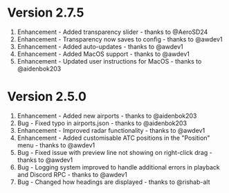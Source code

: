 # Version 2.7.5
1. Enhancement - Added transparency slider - thanks to @AeroSD24
2. Enhancement - Transparency now saves to config - thanks to @awdev1
3. Enhancement - Added auto-updates - thanks to @awdev1
4. Enhancement - Added MacOS support - thanks to @awdev1
5. Enhancement - Updated user instructions for MacOS - thanks to @aidenbok203

# Version 2.5.0
1. Enhancement - Added new airports - thanks to @aidenbok203
2. Bug - Fixed typo in airports.json - thanks to @aidenbok203
3. Enhancement - Improved radar functionality - thanks to @awdev1
4. Enhancement - Added customisable ATC positions in the "Position" menu - thanks to @awdev1
5. Bug - Fixed issue with preview line not showing on right-click drag - thanks to @awdev1
6. Bug - Logging system improved to handle additional errors in playback and Discord RPC - thanks to @awdev1
7. Bug - Changed how headings are displayed - thanks to @rishab-alt
